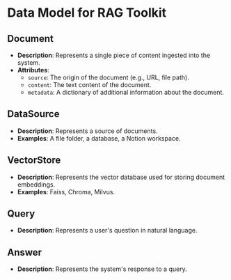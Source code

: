 # Data Model for RAG Toolkit

## Document

*   **Description**: Represents a single piece of content ingested into the system.
*   **Attributes**:
    *   `source`: The origin of the document (e.g., URL, file path).
    *   `content`: The text content of the document.
    *   `metadata`: A dictionary of additional information about the document.

## DataSource

*   **Description**: Represents a source of documents.
*   **Examples**: A file folder, a database, a Notion workspace.

## VectorStore

*   **Description**: Represents the vector database used for storing document embeddings.
*   **Examples**: Faiss, Chroma, Milvus.

## Query

*   **Description**: Represents a user's question in natural language.

## Answer

*   **Description**: Represents the system's response to a query.

